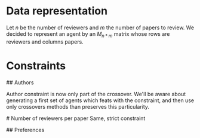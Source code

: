 # Data representation

Let $n$ be the number of reviewers and $m$ the number of papers to review.
We decided to represent an agent by an $M_{n*m}$ matrix whose rows are reviewers and columns papers.

# Constraints
## Authors

Author constraint is now only part of the crossover.
We'll be aware about generating a first set of agents which feats with the constraint, and then use only crossovers methods than preserves this particularity.

# Number of reviewers per paper
Same, strict constraint

## Preferences